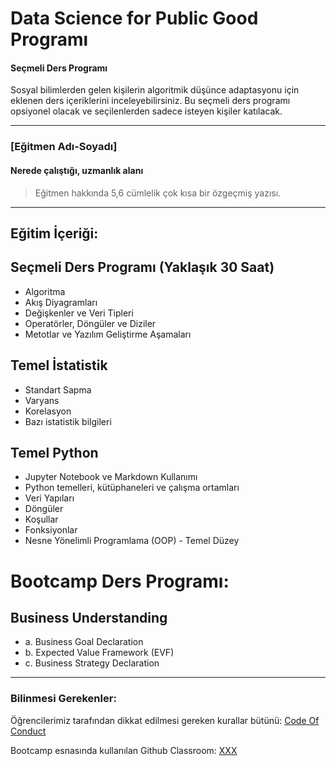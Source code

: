# Data Science for Public Good Programı

#### Seçmeli Ders Programı
Sosyal bilimlerden gelen kişilerin algoritmik düşünce adaptasyonu için eklenen ders içeriklerini inceleyebilirsiniz. Bu seçmeli ders programı opsiyonel olacak ve seçilenlerden sadece isteyen kişiler katılacak.

---

### [Eğitmen Adı-Soyadı]

#### Nerede çalıştığı, uzmanlık alanı

> Eğitmen hakkında 5,6 cümlelik çok kısa bir özgeçmiş yazısı.

---

## Eğitim İçeriği:

## Seçmeli Ders Programı (Yaklaşık 30 Saat)

* Algoritma
* Akış Diyagramları
* Değişkenler ve Veri Tipleri
* Operatörler, Döngüler ve Diziler
* Metotlar ve Yazılım Geliştirme Aşamaları

## Temel İstatistik 
  * Standart Sapma
  * Varyans
  * Korelasyon
  * Bazı istatistik bilgileri
  
## Temel Python
  * Jupyter Notebook ve Markdown Kullanımı
  * Python temelleri, kütüphaneleri ve çalışma ortamları
  * Veri Yapıları 
  * Döngüler
  * Koşullar
  * Fonksiyonlar
  * Nesne Yönelimli Programlama (OOP) - Temel Düzey 
  
# Bootcamp Ders Programı: 
## Business Understanding 
   * a. Business Goal Declaration
   * b. Expected Value Framework (EVF)
   * c. Business Strategy Declaration
   
---

### Bilinmesi Gerekenler:

Öğrencilerimiz tarafından dikkat edilmesi gereken kurallar bütünü: [Code Of Conduct](https://github.com/Kodluyoruz/Code-Of-Conduct)
 
 Bootcamp esnasında kullanılan Github Classroom: [XXX](#BURAYA-GITHUB-CLASSROOM-LINKİ-GELECEK)

